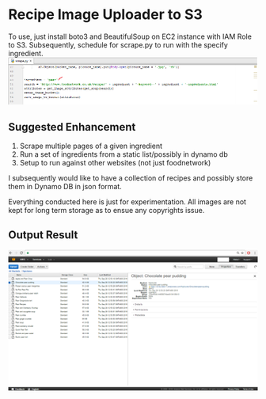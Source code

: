 # Recipe Image Uploader to S3

To use, just install boto3 and BeautifulSoup on EC2 instance with IAM Role to S3. Subsequently, schedule for scrape.py to run with the specify ingredient. 
![alt text](https://github.com/ziyenl/aws/blob/master/food/ingredient.png "ingredient keyword")

## Suggested Enhancement
1. Scrape multiple pages of a given ingredient
2. Run a set of ingredients from a static list/possibly in dynamo db
3. Setup to run against other websites (not just foodnetwork)

I subsequently would like to have a collection of recipes and possibly store them in Dynamo DB in json format.

Everything conducted here is just for experimentation. All images are not kept for long term storage as to ensue any copyrights issue.

## Output Result
![alt text](https://github.com/ziyenl/aws/blob/master/food/result.png "result output")
